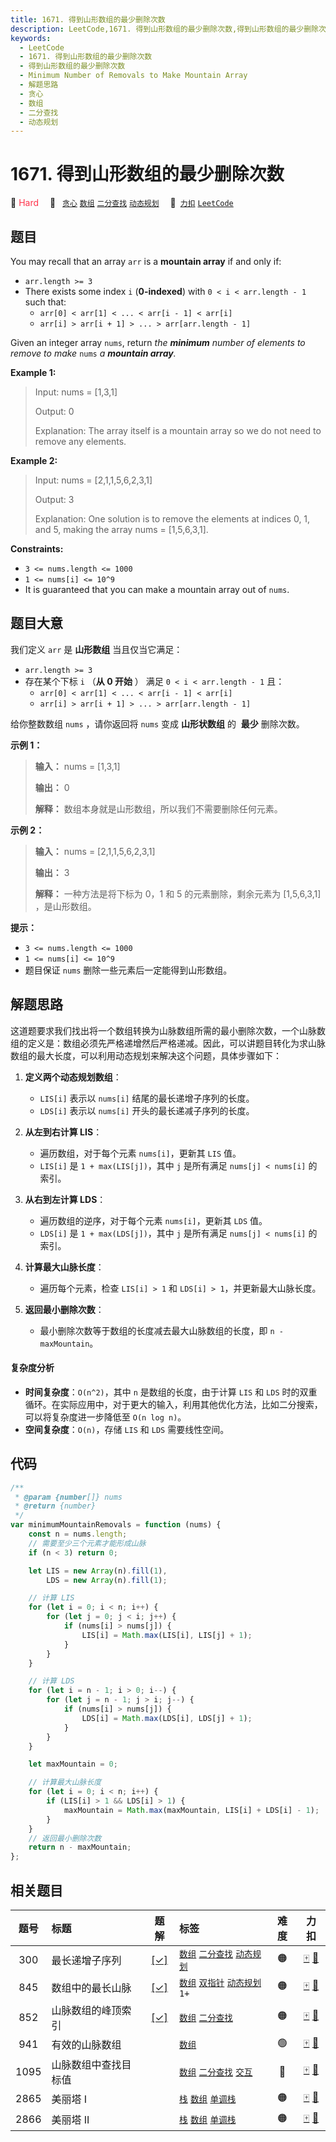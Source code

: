```yaml
---
title: 1671. 得到山形数组的最少删除次数
description: LeetCode,1671. 得到山形数组的最少删除次数,得到山形数组的最少删除次数,Minimum Number of Removals to Make Mountain Array,解题思路,贪心,数组,二分查找,动态规划
keywords:
  - LeetCode
  - 1671. 得到山形数组的最少删除次数
  - 得到山形数组的最少删除次数
  - Minimum Number of Removals to Make Mountain Array
  - 解题思路
  - 贪心
  - 数组
  - 二分查找
  - 动态规划
---
```


# 1671. 得到山形数组的最少删除次数

🔴 <font color=#ff334b>Hard</font>&emsp; 🔖&ensp; [`贪心`](/tag/greedy.md) [`数组`](/tag/array.md) [`二分查找`](/tag/binary-search.md) [`动态规划`](/tag/dynamic-programming.md)&emsp; 🔗&ensp;[`力扣`](https://leetcode.cn/problems/minimum-number-of-removals-to-make-mountain-array) [`LeetCode`](https://leetcode.com/problems/minimum-number-of-removals-to-make-mountain-array)

## 题目

You may recall that an array `arr` is a **mountain array** if and only if:

- `arr.length >= 3`
- There exists some index `i` (**0-indexed**) with `0 < i < arr.length - 1` such that:
  - `arr[0] < arr[1] < ... < arr[i - 1] < arr[i]`
  - `arr[i] > arr[i + 1] > ... > arr[arr.length - 1]`

Given an integer array `nums`​​​, return _the **minimum** number of elements to remove to make_ `nums` _a **mountain array**._

**Example 1:**

> Input: nums = [1,3,1]
>
> Output: 0
>
> Explanation: The array itself is a mountain array so we do not need to remove any elements.

**Example 2:**

> Input: nums = [2,1,1,5,6,2,3,1]
>
> Output: 3
>
> Explanation: One solution is to remove the elements at indices 0, 1, and 5, making the array nums = [1,5,6,3,1].

**Constraints:**

- `3 <= nums.length <= 1000`
- `1 <= nums[i] <= 10^9`
- It is guaranteed that you can make a mountain array out of `nums`.

## 题目大意

我们定义 `arr` 是 **山形数组** 当且仅当它满足：

- `arr.length >= 3`
- 存在某个下标 `i` （**从 0 开始** ） 满足 `0 < i < arr.length - 1` 且：
  - `arr[0] < arr[1] < ... < arr[i - 1] < arr[i]`
  - `arr[i] > arr[i + 1] > ... > arr[arr.length - 1]`

给你整数数组 `nums`​ ，请你返回将 `nums` 变成 **山形状数组** 的 ​ **最少** 删除次数。

**示例 1：**

> **输入：** nums = [1,3,1]
>
> **输出：** 0
>
> **解释：** 数组本身就是山形数组，所以我们不需要删除任何元素。

**示例 2：**

> **输入：** nums = [2,1,1,5,6,2,3,1]
>
> **输出：** 3
>
> **解释：** 一种方法是将下标为 0，1 和 5 的元素删除，剩余元素为 [1,5,6,3,1] ，是山形数组。

**提示：**

- `3 <= nums.length <= 1000`
- `1 <= nums[i] <= 10^9`
- 题目保证 `nums` 删除一些元素后一定能得到山形数组。

## 解题思路

这道题要求我们找出将一个数组转换为山脉数组所需的最小删除次数，一个山脉数组的定义是：数组必须先严格递增然后严格递减。因此，可以讲题目转化为求山脉数组的最大长度，可以利用动态规划来解决这个问题，具体步骤如下：

1. **定义两个动态规划数组**：

   - `LIS[i]` 表示以 `nums[i]` 结尾的最长递增子序列的长度。
   - `LDS[i]` 表示以 `nums[i]` 开头的最长递减子序列的长度。

2. **从左到右计算 LIS**：

   - 遍历数组，对于每个元素 `nums[i]`，更新其 `LIS` 值。
   - `LIS[i]` 是 `1 + max(LIS[j])`，其中 `j` 是所有满足 `nums[j] < nums[i]` 的索引。

3. **从右到左计算 LDS**：

   - 遍历数组的逆序，对于每个元素 `nums[i]`，更新其 `LDS` 值。
   - `LDS[i]` 是 `1 + max(LDS[j])`，其中 `j` 是所有满足 `nums[j] < nums[i]` 的索引。

4. **计算最大山脉长度**：

   - 遍历每个元素，检查 `LIS[i] > 1` 和 `LDS[i] > 1`，并更新最大山脉长度。

5. **返回最小删除次数**：
   - 最小删除次数等于数组的长度减去最大山脉数组的长度，即 `n - maxMountain`。

#### 复杂度分析

- **时间复杂度**：`O(n^2)`，其中 `n` 是数组的长度，由于计算 `LIS` 和 `LDS` 时的双重循环。在实际应用中，对于更大的输入，利用其他优化方法，比如二分搜索，可以将复杂度进一步降低至 `O(n log n)`。
- **空间复杂度**：`O(n)`，存储 `LIS` 和 `LDS` 需要线性空间。

## 代码

```javascript
/**
 * @param {number[]} nums
 * @return {number}
 */
var minimumMountainRemovals = function (nums) {
	const n = nums.length;
	// 需要至少三个元素才能形成山脉
	if (n < 3) return 0;

	let LIS = new Array(n).fill(1),
		LDS = new Array(n).fill(1);

	// 计算 LIS
	for (let i = 0; i < n; i++) {
		for (let j = 0; j < i; j++) {
			if (nums[i] > nums[j]) {
				LIS[i] = Math.max(LIS[i], LIS[j] + 1);
			}
		}
	}

	// 计算 LDS
	for (let i = n - 1; i > 0; i--) {
		for (let j = n - 1; j > i; j--) {
			if (nums[i] > nums[j]) {
				LDS[i] = Math.max(LDS[i], LDS[j] + 1);
			}
		}
	}

	let maxMountain = 0;

	// 计算最大山脉长度
	for (let i = 0; i < n; i++) {
		if (LIS[i] > 1 && LDS[i] > 1) {
			maxMountain = Math.max(maxMountain, LIS[i] + LDS[i] - 1);
		}
	}
	// 返回最小删除次数
	return n - maxMountain;
};
```

## 相关题目

<!-- prettier-ignore -->
| 题号 | 标题 | 题解 | 标签 | 难度 | 力扣 |
| :------: | :------ | :------: | :------ | :------: | :------: |
| 300 | 最长递增子序列 | [[✓]](/problem/0300.md) |  [`数组`](/tag/array.md) [`二分查找`](/tag/binary-search.md) [`动态规划`](/tag/dynamic-programming.md) | 🟠 | [🀄️](https://leetcode.cn/problems/longest-increasing-subsequence) [🔗](https://leetcode.com/problems/longest-increasing-subsequence) |
| 845 | 数组中的最长山脉 | [[✓]](/problem/0845.md) |  [`数组`](/tag/array.md) [`双指针`](/tag/two-pointers.md) [`动态规划`](/tag/dynamic-programming.md) `1+` | 🟠 | [🀄️](https://leetcode.cn/problems/longest-mountain-in-array) [🔗](https://leetcode.com/problems/longest-mountain-in-array) |
| 852 | 山脉数组的峰顶索引 | [[✓]](/problem/0852.md) |  [`数组`](/tag/array.md) [`二分查找`](/tag/binary-search.md) | 🟠 | [🀄️](https://leetcode.cn/problems/peak-index-in-a-mountain-array) [🔗](https://leetcode.com/problems/peak-index-in-a-mountain-array) |
| 941 | 有效的山脉数组 |  |  [`数组`](/tag/array.md) | 🟢 | [🀄️](https://leetcode.cn/problems/valid-mountain-array) [🔗](https://leetcode.com/problems/valid-mountain-array) |
| 1095 | 山脉数组中查找目标值 |  |  [`数组`](/tag/array.md) [`二分查找`](/tag/binary-search.md) [`交互`](/tag/interactive.md) | 🔴 | [🀄️](https://leetcode.cn/problems/find-in-mountain-array) [🔗](https://leetcode.com/problems/find-in-mountain-array) |
| 2865 | 美丽塔 I |  |  [`栈`](/tag/stack.md) [`数组`](/tag/array.md) [`单调栈`](/tag/monotonic-stack.md) | 🟠 | [🀄️](https://leetcode.cn/problems/beautiful-towers-i) [🔗](https://leetcode.com/problems/beautiful-towers-i) |
| 2866 | 美丽塔 II |  |  [`栈`](/tag/stack.md) [`数组`](/tag/array.md) [`单调栈`](/tag/monotonic-stack.md) | 🟠 | [🀄️](https://leetcode.cn/problems/beautiful-towers-ii) [🔗](https://leetcode.com/problems/beautiful-towers-ii) |